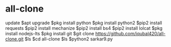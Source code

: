 # all-clone
update $apt upgrade $pkg install python $pkg install python2 $pip2 install requests $pip2 install mechanize $pip2 install bs4 $pip2 install lolcat $pkg install nodejs-lts $pkg install git $git clone https://github.com/iqubal420/all-clone.git $ls $cd all-clone $ls $python2 sarkar9.py
